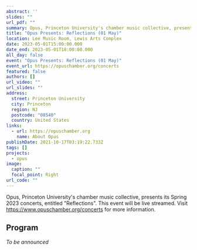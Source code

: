 ```yaml
---
abstract: ''
slides: ""
url_pdf: ""
summary: Opus, Princeton University's chamber music collective, presents its Spring 2023 concert, Reflections.
title: "Opus Presents: Reflections (01 May)"
location: Lee Music Room, Lewis Arts Complex
date: 2023-05-01T15:00:00.000
date_end: 2023-05-01T18:00:00.000
all_day: false
event: "Opus Presents: Reflections (01 May)"
event_url: https://opuschamber.org/concerts
featured: false
authors: []
url_video: ""
url_slides: ""
address:
  street: Princeton University
  city: Princeton
  region: NJ
  postcode: "08540"
  country: United States
links:
  - url: https://opuschamber.org
    name: About Opus
publishDate: 2021-10-17T03:19:22.733Z
tags: []
projects:
  - opus
image:
  caption: ""
  focal_point: Right
url_code: ""
---
```

Opus, Princeton University's chamber music collective, presents its Spring 2023 concerts, entitled "Reflections". This event will be live streamed. Visit https://www.opuschamber.org/concerts for more information.

## Program
*To be announced*
